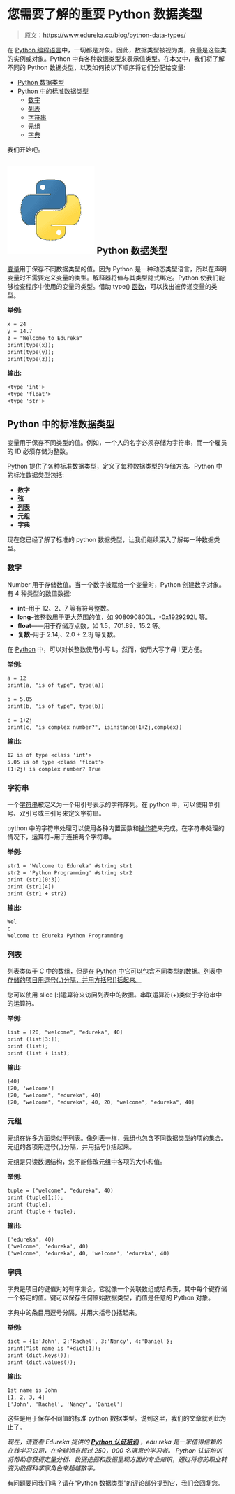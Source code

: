 # 您需要了解的重要 Python 数据类型

> 原文：<https://www.edureka.co/blog/python-data-types/>

在 [Python 编程语言](https://www.edureka.co/blog/python-programming-language)中，一切都是对象。因此，数据类型被视为类，变量是这些类的实例或对象。Python 中有各种数据类型来表示值类型。在本文中，我们将了解不同的 Python 数据类型，以及如何按以下顺序将它们分配给变量:

*   [Python 数据类型](#python)
*   [Python 中的标准数据类型](#datatypes)
    *   [数字](#number)
    *   [列表](#list)
    *   [字符串](#string)
    *   [元组](#tuple)
    *   [字典](#dictionary)

我们开始吧。

## **![python- python data types - edureka](img/14c42aab2ee56b8f5a16db5eb14d7115.png) Python 数据类型**

[变量](https://www.edureka.co/blog/variables-and-data-types-in-python/)用于保存不同数据类型的值。因为 Python 是一种动态类型语言，所以在声明变量时不需要定义变量的类型。解释器将值与其类型隐式绑定。Python 使我们能够检查程序中使用的变量的类型。借助 type() [函数](https://www.edureka.co/blog/python-functions)，可以找出被传递变量的类型。

**举例:**

```
x = 24
y = 14.7
z = "Welcome to Edureka"
print(type(x));
print(type(y));
print(type(z));
```

**输出:**

```
<type 'int'>
<type 'float'>
<type 'str'>
```

## **Python 中的标准数据类型**

变量用于保存不同类型的值。例如，一个人的名字必须存储为字符串，而一个雇员的 ID 必须存储为整数。

Python 提供了各种标准数据类型，定义了每种数据类型的存储方法。Python 中的标准数据类型包括:

*   **数字**
*   [**弦**](https://www.edureka.co/blog/what-is-string-in-python/)
*   [**列表**](https://www.edureka.co/blog/lists-in-python/)
*   **元组**
*   **字典**

现在您已经了解了标准的 python 数据类型，让我们继续深入了解每一种数据类型。

### **数字**

Number 用于存储数值。当一个数字被赋给一个变量时，Python 创建数字对象。有 4 种类型的数值数据:

*   **int**–用于 12、2、7 等有符号整数。
*   **long**–该整数用于更大范围的值，如 908090800L，-0x1929292L 等。
*   **float**——用于存储浮点数，如 1.5、701.89、15.2 等。
*   **复数**–用于 2.14j、2.0 + 2.3j 等复数。

在 [Python](https://www.edureka.co/blog/python-programming-language) 中，可以对长整数使用小写 L。然而，使用大写字母 l 更方便。

**举例:**

```
a = 12
print(a, "is of type", type(a))

b = 5.05
print(b, "is of type", type(b))

c = 1+2j
print(c, "is complex number?", isinstance(1+2j,complex))
```

**输出:**

```
12 is of type <class 'int'>
5.05 is of type <class 'float'>
(1+2j) is complex number? True
```

### **字符串**

一个[字符串](https://www.edureka.co/blog/what-is-string-in-python/)被定义为一个用引号表示的字符序列。在 python 中，可以使用单引号、双引号或三引号来定义字符串。

python 中的字符串处理可以使用各种内置函数和[操作符](https://www.edureka.co/blog/operators-in-python/)来完成。在字符串处理的情况下，运算符+用于连接两个字符串。

**举例:**

```
str1 = 'Welcome to Edureka' #string str1
str2 = 'Python Programming' #string str2
print (str1[0:3])
print (str1[4])
print (str1 + str2)
```

**输出:**

```
Wel
c
Welcome to Edureka Python Programming
```

### **列表**

列表类似于 C 中的[数组，但是在 Python 中它可以包含不同类型的数据。列表中存储的项目用逗号(，)分隔，并用方括号[]括起来。](https://www.edureka.co/blog/arrays-in-c/)

您可以使用 slice [:]运算符来访问列表中的数据。串联运算符(+)类似于字符串中的运算符。

**举例:**

```
list = [20, "welcome", "edureka", 40]
print (list[3:]);
print (list);
print (list + list);
```

**输出:**

```
[40]
[20, 'welcome']
[20, "welcome", "edureka", 40]
[20, "welcome", "edureka", 40, 20, "welcome", "edureka", 40]
```

### **元组**

元组在许多方面类似于列表。像列表一样，[元组](https://www.edureka.co/blog/tuple-in-python/)也包含不同数据类型的项的集合。元组的各项用逗号(，)分隔，并用括号()括起来。

元组是只读数据结构，您不能修改元组中各项的大小和值。

**举例:**

```
tuple = ("welcome", "edureka", 40)
print (tuple[1:]);
print (tuple);
print (tuple + tuple);
```

**输出:**

```
('edureka', 40)
('welcome', 'edureka', 40)
('welcome', 'edureka', 40, 'welcome', 'edureka', 40)
```

### **字典**

字典是项目的键值对的有序集合。它就像一个关联数组或哈希表，其中每个键存储一个特定的值。键可以保存任何原始数据类型，而值是任意的 Python 对象。

字典中的条目用逗号分隔，并用大括号{}括起来。

**举例:**

```
dict = {1:'John', 2:'Rachel', 3:'Nancy', 4:'Daniel'};
print("1st name is "+dict[1]);
print (dict.keys());
print (dict.values());
```

**输出:**

```
1st name is John
[1, 2, 3, 4]
['John', 'Rachel', 'Nancy', 'Daniel']
```

这些是用于保存不同值的标准 python 数据类型。说到这里，我们的文章就到此为止了。

*现在，请查看 Edureka 提供的 **[Python 认证培训](https://www.edureka.co/python)** ，edu reka 是一家值得信赖的在线学习公司，在全球拥有超过 250，000 名满意的学习者。* *Python 认证培训将帮助您获得定量分析、数据挖掘和数据呈现方面的专业知识，通过将您的职业转变为数据科学家角色来超越数字。*

有问题要问我们吗？请在“Python 数据类型”的评论部分提到它，我们会回复您。